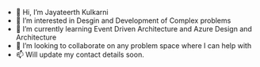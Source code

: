 - 👋 Hi, I’m Jayateerth Kulkarni
- 👀 I’m interested in Desgin and Development of Complex problems
- 🌱 I’m currently learning Event Driven Architecture and Azure Design and Architecture
- 💞️ I’m looking to collaborate on any problem space where I can help with
- 📫 Will update my contact details soon.

<!---
dreamjaya88/dreamjaya88 is a ✨ special ✨ repository because its `README.md` (this file) appears on your GitHub profile.
You can click the Preview link to take a look at your changes.
--->
